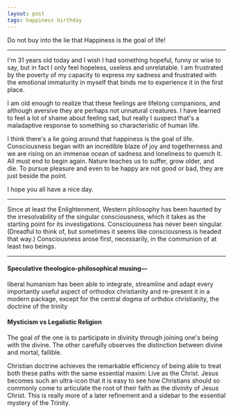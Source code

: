 ```yaml
---
layout: post
tags: happiness birthday
---
```


Do not buy into the lie that Happiness is the goal of life!

---

I'm 31 years old today and I wish I had something hopeful, funny or wise to say, but in fact I only feel hopeless, useless and unrelatable. I am frustrated by the poverty of my capacity to express my sadness and frustrated with the emotional immaturity in myself that binds me to experience it in the first place.

I am old enough to realize that these feelings are lifelong companions, and although aversive they are perhaps not unnatural creatures. I have learned to feel a lot of shame about feeling sad, but really I suspect that's a maladaptive response to something so characteristic of human life.

I think there's a lie going around that happiness is the goal of life. Consciousness began with an incredible blaze of joy and togetherness and we are rising on an immense ocean of sadness and loneliness to quench it. All must end to begin again. Nature teaches us to suffer, grow older, and die. To pursue pleasure and even to be happy are not good or bad, they are just beside the point.

I hope you all have a nice day.

---

Since at least the Enlightenment, Western philosophy has been haunted by the irresolvability of the singular consciousness, which it takes as the starting point for its investigations. Consciousness has never been singular. (Dreadful to think of, but sometimes it seems like consciousness is headed that way.) Consciousness arose first, necessarily, in the communion of at least two beings.

---

#### Speculative theologico-philosophical musing—
liberal humanism has been able to integrate, streamline and adapt every importantly useful aspect of orthodox christianity and re-present it in a modern package, except for the central dogma of orthdox christianity, the doctrine of the trinity

#### Mysticism vs Legalistic Religion

The goal of the one is to participate in divinity through joining one's being with the divine. The other carefully observes the distinction between divine and mortal, fallible.

Christian doctrine achieves the remarkable efficiency of being able to treat both these paths with the same essential maxim: Live as the Christ. Jesus becomes such an ultra-icon that it is easy to see how Christians should so commonly come to articulate the root of their faith as the divinity of Jesus Christ. This is really more of a later refinement and a sidebar to the essential mystery of the Trinity.


